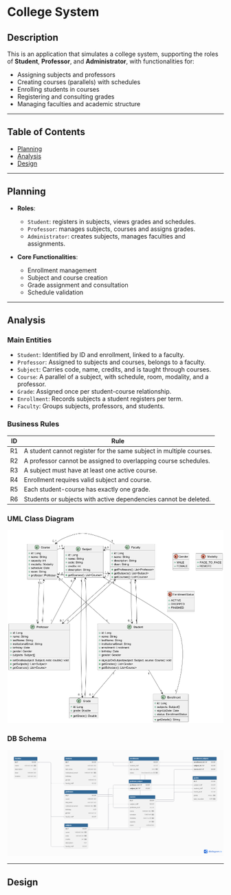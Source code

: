 # College System

## Description

This is an application that simulates a college system, supporting the roles of **Student**, **Professor**, and **Administrator**, with functionalities for:

- Assigning subjects and professors
- Creating courses (parallels) with schedules
- Enrolling students in courses
- Registering and consulting grades
- Managing faculties and academic structure

---

## Table of Contents

- [Planning](#planning)
- [Analysis](#analysis)
- [Design](#design)

---

## Planning

- **Roles**:
    - `Student`: registers in subjects, views grades and schedules.
    - `Professor`: manages subjects, courses and assigns grades.
    - `Administrator`: creates subjects, manages faculties and assignments.

- **Core Functionalities**:
    - Enrollment management
    - Subject and course creation
    - Grade assignment and consultation
    - Schedule validation

---

## Analysis

### Main Entities

- `Student`: Identified by ID and enrollment, linked to a faculty.
- `Professor`: Assigned to subjects and courses, belongs to a faculty.
- `Subject`: Carries code, name, credits, and is taught through courses.
- `Course`: A parallel of a subject, with schedule, room, modality, and a professor.
- `Grade`: Assigned once per student-course relationship.
- `Enrollment`: Records subjects a student registers per term.
- `Faculty`: Groups subjects, professors, and students.

### Business Rules

| ID  | Rule                                                                 |
|-----|----------------------------------------------------------------------|
| R1  | A student cannot register for the same subject in multiple courses. |
| R2  | A professor cannot be assigned to overlapping course schedules.     |
| R3  | A subject must have at least one active course.                     |
| R4  | Enrollment requires valid subject and course.                       |
| R5  | Each student-course has exactly one grade.                          |
| R6  | Students or subjects with active dependencies cannot be deleted.    |

### UML Class Diagram

![College system diagram](./docs/uml/college_system-0.png)


### DB Schema

![College system db diagram](./docs/db/college_system-0.png)

---

## Design